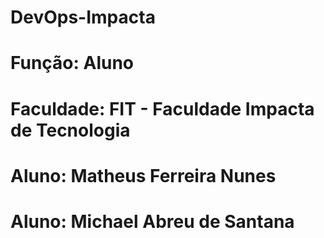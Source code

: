 # DevOps-Impacta
# Função: Aluno
# Faculdade: FIT - Faculdade Impacta de Tecnologia
# Aluno: Matheus Ferreira Nunes 
# Aluno: Michael Abreu de Santana 
